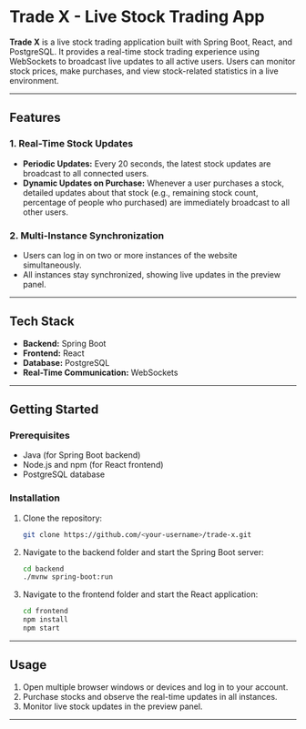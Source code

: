 # Trade X - Live Stock Trading App

**Trade X** is a live stock trading application built with Spring Boot, React, and PostgreSQL. It provides a real-time stock trading experience using WebSockets to broadcast live updates to all active users. Users can monitor stock prices, make purchases, and view stock-related statistics in a live environment.

---

## Features

### 1. Real-Time Stock Updates
- **Periodic Updates:** Every 20 seconds, the latest stock updates are broadcast to all connected users.
- **Dynamic Updates on Purchase:** Whenever a user purchases a stock, detailed updates about that stock (e.g., remaining stock count, percentage of people who purchased) are immediately broadcast to all other users.

### 2. Multi-Instance Synchronization
- Users can log in on two or more instances of the website simultaneously.
- All instances stay synchronized, showing live updates in the preview panel.

---

## Tech Stack

- **Backend:** Spring Boot
- **Frontend:** React
- **Database:** PostgreSQL
- **Real-Time Communication:** WebSockets

---

## Getting Started

### Prerequisites
- Java (for Spring Boot backend)
- Node.js and npm (for React frontend)
- PostgreSQL database

### Installation
1. Clone the repository:
   ```bash
   git clone https://github.com/<your-username>/trade-x.git
   ```
2. Navigate to the backend folder and start the Spring Boot server:
   ```bash
   cd backend
   ./mvnw spring-boot:run
   ```
3. Navigate to the frontend folder and start the React application:
   ```bash
   cd frontend
   npm install
   npm start
   ```

---

## Usage

1. Open multiple browser windows or devices and log in to your account.
2. Purchase stocks and observe the real-time updates in all instances.
3. Monitor live stock updates in the preview panel.

---


